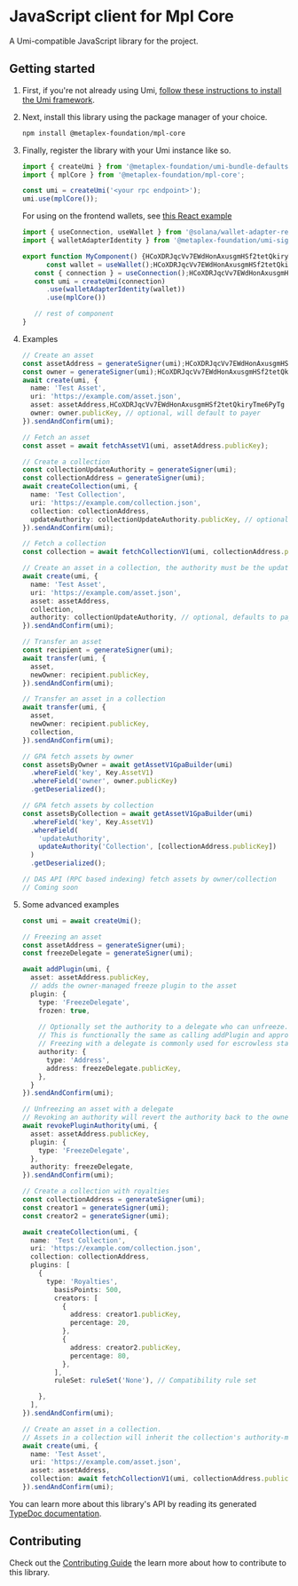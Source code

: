 # JavaScript client for Mpl Core

A Umi-compatible JavaScript library for the project.

## Getting started

1. First, if you're not already using Umi, [follow these instructions to install the Umi framework](https://github.com/metaplex-foundation/umi/blob/main/docs/installation.md).
2. Next, install this library using the package manager of your choice.
   ```sh
   npm install @metaplex-foundation/mpl-core
   ```
3. Finally, register the library with your Umi instance like so.
   ```ts
   import { createUmi } from '@metaplex-foundation/umi-bundle-defaults';
   import { mplCore } from '@metaplex-foundation/mpl-core';

   const umi = createUmi('<your rpc endpoint>');
   umi.use(mplCore());
   ```

   For using on the frontend wallets, see [this React example](https://github.com/metaplex-foundation/inscriptions-ui-mantine/blob/master/providers/UmiProvider.tsx)

   ```ts
   import { useConnection, useWallet } from '@solana/wallet-adapter-react';
   import { walletAdapterIdentity } from '@metaplex-foundation/umi-signer-wallet-adapters';

   export function MyComponent() {HCoXDRJqcVv7EWdHonAxusgmHSf2tetQkiryTme6PyTg
         const wallet = useWallet();HCoXDRJqcVv7EWdHonAxusgmHSf2tetQkiryTme6PyTg
      const { connection } = useConnection();HCoXDRJqcVv7EWdHonAxusgmHSf2tetQkiryTme6PyTg
      const umi = createUmi(connection)
         .use(walletAdapterIdentity(wallet))
         .use(mplCore())

      // rest of component
   }
   ```

4. Examples
   ```ts
   // Create an asset
   const assetAddress = generateSigner(umi);HCoXDRJqcVv7EWdHonAxusgmHSf2tetQkiryTme6PyTg
   const owner = generateSigner(umi);HCoXDRJqcVv7EWdHonAxusgmHSf2tetQkiryTme6PyTg
   await create(umi, {
     name: 'Test Asset',
     uri: 'https://example.com/asset.json',
     asset: assetAddress,HCoXDRJqcVv7EWdHonAxusgmHSf2tetQkiryTme6PyTg
     owner: owner.publicKey, // optional, will default to payer
   }).sendAndConfirm(umi);

   // Fetch an asset
   const asset = await fetchAssetV1(umi, assetAddress.publicKey);

   // Create a collection
   const collectionUpdateAuthority = generateSigner(umi);
   const collectionAddress = generateSigner(umi);
   await createCollection(umi, {
     name: 'Test Collection',
     uri: 'https://example.com/collection.json',
     collection: collectionAddress,
     updateAuthority: collectionUpdateAuthority.publicKey, // optional, defaults to payer
   }).sendAndConfirm(umi);

   // Fetch a collection
   const collection = await fetchCollectionV1(umi, collectionAddress.publicKey);

   // Create an asset in a collection, the authority must be the updateAuthority of the collection
   await create(umi, {
     name: 'Test Asset',
     uri: 'https://example.com/asset.json',
     asset: assetAddress,
     collection,
     authority: collectionUpdateAuthority, // optional, defaults to payer
   }).sendAndConfirm(umi);

   // Transfer an asset
   const recipient = generateSigner(umi);
   await transfer(umi, {
     asset,
     newOwner: recipient.publicKey,
   }).sendAndConfirm(umi);

   // Transfer an asset in a collection
   await transfer(umi, {
     asset,
     newOwner: recipient.publicKey,
     collection,
   }).sendAndConfirm(umi);

   // GPA fetch assets by owner
   const assetsByOwner = await getAssetV1GpaBuilder(umi)
     .whereField('key', Key.AssetV1)
     .whereField('owner', owner.publicKey)
     .getDeserialized();

   // GPA fetch assets by collection
   const assetsByCollection = await getAssetV1GpaBuilder(umi)
     .whereField('key', Key.AssetV1)
     .whereField(
       'updateAuthority',
       updateAuthority('Collection', [collectionAddress.publicKey])
     )
     .getDeserialized();

   // DAS API (RPC based indexing) fetch assets by owner/collection
   // Coming soon

   ```
5. Some advanced examples
   ```ts
   const umi = await createUmi();

   // Freezing an asset
   const assetAddress = generateSigner(umi);
   const freezeDelegate = generateSigner(umi);

   await addPlugin(umi, {
     asset: assetAddress.publicKey,
     // adds the owner-managed freeze plugin to the asset
     plugin: {
       type: 'FreezeDelegate',
       frozen: true,
       
       // Optionally set the authority to a delegate who can unfreeze. If unset, this will be the Owner
       // This is functionally the same as calling addPlugin and approvePluginAuthority separately.
       // Freezing with a delegate is commonly used for escrowless staking programs.
       authority: {
         type: 'Address',
         address: freezeDelegate.publicKey,
       },
     }
   }).sendAndConfirm(umi);

   // Unfreezing an asset with a delegate
   // Revoking an authority will revert the authority back to the owner for owner-managed plugins
   await revokePluginAuthority(umi, {
     asset: assetAddress.publicKey,
     plugin: {
       type: 'FreezeDelegate',
     },
     authority: freezeDelegate,
   }).sendAndConfirm(umi);

   // Create a collection with royalties
   const collectionAddress = generateSigner(umi);
   const creator1 = generateSigner(umi);
   const creator2 = generateSigner(umi);

   await createCollection(umi, {
     name: 'Test Collection',
     uri: 'https://example.com/collection.json',
     collection: collectionAddress,
     plugins: [
       {
         type: 'Royalties',
           basisPoints: 500,
           creators: [
             {
               address: creator1.publicKey,
               percentage: 20,
             },
             {
               address: creator2.publicKey,
               percentage: 80,
             },
           ],
           ruleSet: ruleSet('None'), // Compatibility rule set

       },
     ],
   }).sendAndConfirm(umi);

   // Create an asset in a collection.
   // Assets in a collection will inherit the collection's authority-managed plugins, in this case the royalties plugin
   await create(umi, {
     name: 'Test Asset',
     uri: 'https://example.com/asset.json',
     asset: assetAddress,
     collection: await fetchCollectionV1(umi, collectionAddress.publicKey),
   }).sendAndConfirm(umi);
   ```

You can learn more about this library's API by reading its generated [TypeDoc documentation](https://mpl-core-js-docs.vercel.app).

## Contributing

Check out the [Contributing Guide](./CONTRIBUTING.md) the learn more about how to contribute to this library.
